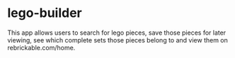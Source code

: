 # lego-builder

This app allows users to search for lego pieces, save those pieces for later viewing, see which complete sets those pieces belong to and view them on rebrickable.com/home. 
